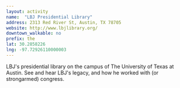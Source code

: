 ```yaml
---
layout: activity
name:  "LBJ Presidential Library"
address: 2313 Red River St, Austin, TX 78705
website: http://www.lbjlibrary.org/
downtown_walkable: no
prefix: the
lat: 30.2858226
lng: -97.72926110000003
---
```


LBJ's presidential library on the campus of The University of Texas at Austin. See and hear LBJ's legacy, and how he worked with (or strongarmed) congress.
